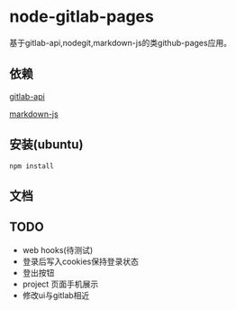 # node-gitlab-pages

基于gitlab-api,nodegit,markdown-js的类github-pages应用。

## 依赖

[gitlab-api](https://github.com/gitlabhq/gitlabhq/tree/master/doc/api)

[markdown-js](https://github.com/evilstreak/markdown-js)

## 安装(ubuntu)

    npm install

## 文档


## TODO

- web hooks(待测试)
- 登录后写入cookies保持登录状态
- 登出按钮
- project 页面手机展示
- 修改ui与gitlab相近